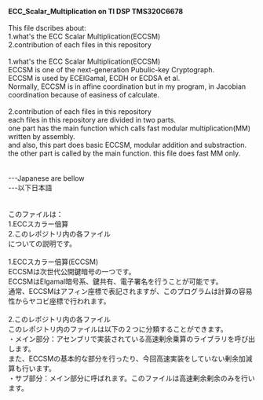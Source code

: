 **ECC_Scalar_Multiplication on TI DSP TMS320C6678**<br>
<br>
This file dscribes about:<br>
  1.what's the ECC Scalar Multiplication(ECCSM)<br>
  2.contribution of each files in this repository<br>
  <br>
1.what's the ECC Scalar Multiplication(ECCSM)<br>
  ECCSM is one of the next-generation Pubulic-key Cryptograph.<br>
  ECCSM is used by ECElGamal, ECDH or ECDSA et al.<br>
  Normally, ECCSM is in affine coordination but in my program, in Jacobian coordination because of easiness of calculate.<br>
  <br>
2.contribution of each files in this repository<br>
  each files in this repository are divided in two parts.<br>
  one part has the main function which calls fast modular multiplication(MM) written by assembly. <br>
  and also, this part does basic ECCSM, modular addition and substraction.<br>
  the other part is called by the main function. this file does fast MM only.<br>
<br>
<br>
---Japanese are bellow<br>
---以下日本語<br>
<br>
<br>
このファイルは：<br>
  1.ECCスカラー倍算<br>
  2.このレポジトリ内の各ファイル<br>
についての説明です。<br>
<br>
1.ECCスカラー倍算(ECCSM)<br>
  ECCSMは次世代公開鍵暗号の一つです。<br>
  ECCSMはElgamal暗号系、鍵共有、電子署名を行うことが可能です。<br>
  通常、ECCSMはアフィン座標で表記されますが、このプログラムは計算の容易性からヤコビ座標で行われます。<br>
  <br>
2.このレポジトリ内の各ファイル<br>
  このレポジトリ内のファイルは以下の２つに分類することができます。<br>
  ・メイン部分：アセンブリで実装されている高速剰余乗算のライブラリを呼び出します。<br>
   また、ECCSMの基本的な部分を行ったり、今回高速実装をしていない剰余加減算も行います。<br>
  ・サブ部分：メイン部分に呼ばれます。このファイルは高速剰余剰余のみを行います。<br>
<br>
